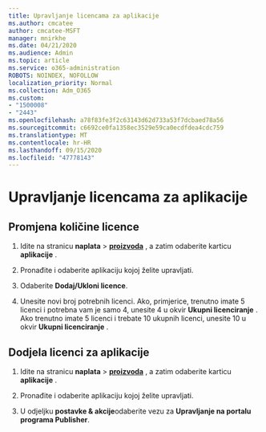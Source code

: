 ```yaml
---
title: Upravljanje licencama za aplikacije
ms.author: cmcatee
author: cmcatee-MSFT
manager: mnirkhe
ms.date: 04/21/2020
ms.audience: Admin
ms.topic: article
ms.service: o365-administration
ROBOTS: NOINDEX, NOFOLLOW
localization_priority: Normal
ms.collection: Adm_O365
ms.custom:
- "1500008"
- "2443"
ms.openlocfilehash: a78f83fe3f2c63143d62d733a53f7dcbaed78a56
ms.sourcegitcommit: c6692ce0fa1358ec3529e59ca0ecdfdea4cdc759
ms.translationtype: MT
ms.contentlocale: hr-HR
ms.lasthandoff: 09/15/2020
ms.locfileid: "47778143"
---
```

# <a name="manage-app-licenses"></a>Upravljanje licencama za aplikacije

## <a name="to-change-license-quantity"></a>Promjena količine licence

1. Idite na stranicu **naplata**  >  **[proizvoda](https://go.microsoft.com/fwlink/p/?linkid=842054)** , a zatim odaberite karticu **aplikacije** .

2. Pronađite i odaberite aplikaciju kojoj želite upravljati.  

3. Odaberite **Dodaj/Ukloni licence**.

4. Unesite novi broj potrebnih licenci. Ako, primjerice, trenutno imate 5 licenci i potrebna vam je samo 4, unesite 4 u okvir **Ukupni licenciranje** . Ako trenutno imate 5 licenci i trebate 10 ukupnih licenci, unesite 10 u okvir **Ukupni licenciranje** .

## <a name="to-assign-app-licenses"></a>Dodjela licenci za aplikacije

1. Idite na stranicu **naplata**  >  **[proizvoda](https://go.microsoft.com/fwlink/p/?linkid=842054)** , a zatim odaberite karticu **aplikacije** .

2. Pronađite i odaberite aplikaciju kojoj želite upravljati.  

3. U odjeljku **postavke & akcije**odaberite vezu za **Upravljanje na portalu programa Publisher**.